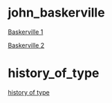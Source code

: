 # john_baskerville

[Baskerville 1](https://rachelmartin124.github.io/john_baskerville/john_baskerville.html)

[Baskerville 2](https://rachelmartin124.github.io/john_baskerville/john_baskerville2.html)

# history_of_type 
[history of type](https://rachelmartin124.github.io/history_of_type/history.html) 
